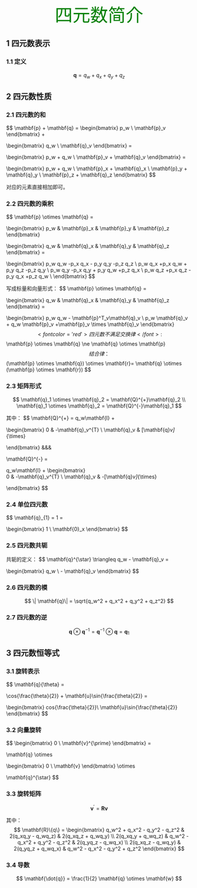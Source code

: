 <center><font color='green' size='8'>   四元数简介  </font></center>

## 1 四元数表示

### 1.1 定义

$$
\mathbf{q} = q_w + q_x + q_y + q_z
$$

## 2 四元数性质

### 2.1 四元数的和

$$
\mathbf{p} + \mathbf{q} = 
\begin{bmatrix}
p_w \\
\mathbf{p}_v
\end{bmatrix} + 

\begin{bmatrix}
q_w \\
\mathbf{q}_v
\end{bmatrix} = 

\begin{bmatrix}
p_w + q_w \\
\mathbf{p}_v + \mathbf{q}_v
\end{bmatrix} = 

\begin{bmatrix}
p_w + q_w  \\
\mathbf{p}_x + \mathbf{q}_x \\
\mathbf{p}_y + \mathbf{q}_y \\
\mathbf{p}_z + \mathbf{q}_z
\end{bmatrix}
$$

对应的元素直接相加即可。

### 2.2 四元数的乘积

$$
\mathbf{p} \otimes \mathbf{q} =

\begin{bmatrix}
	p_w & \mathbf{p}_x & \mathbf{p}_y & \mathbf{p}_z
\end{bmatrix} 

\begin{bmatrix}
	q_w & \mathbf{q}_x & \mathbf{q}_y & \mathbf{q}_z
\end{bmatrix} = 

\begin{bmatrix}
	p_w q_w  -p_x q_x - p_y q_y  -p_z q_z \\
	p_w q_x  +p_x q_w + p_y q_z  -p_z q_y \\
	p_w q_y  -p_x q_y + p_y q_w  +p_z q_x \\
	p_w q_z  +p_x q_z - p_y q_x  +p_z q_w \\
\end{bmatrix}
$$

写成标量和向量形式：
$$
\mathbf{p} \otimes \mathbf{q} =

\begin{bmatrix}
	q_w & \mathbf{q}_x & \mathbf{q}_y & \mathbf{q}_z
\end{bmatrix} = 

\begin{bmatrix}
	p_w q_w  - \mathbf{p}^T_v\mathbf{q}_v \\
	p_w \mathbf{q}_v  + q_w \mathbf{p}_v +\mathbf{p}_v \times \mathbf{q}_v
\end{bmatrix}
$$
<font color='red'> 四元数不满足交换律 </font>:
$$
\mathbf{p} \otimes \mathbf{q} \ne \mathbf{q} \otimes \mathbf{p}
$$
结合律：
$$
(\mathbf{p} \otimes \mathbf{q}) \otimes \mathbf{r}=  \mathbf{q} \otimes (\mathbf{p} \otimes \mathbf{r})
$$

### 2.3 矩阵形式

$$
\mathbf{q}_1 \otimes \mathbf{q}_2 = \mathbf{Q}^{+}\mathbf{q}_2 \\
\mathbf{q}_1 \otimes \mathbf{q}_2 = \mathbf{Q}^{-}\mathbf{q}_1
$$

其中：
$$
\mathbf{Q}^{+} =
q_w\mathbf{I} + 

\begin{bmatrix}  0 & -\mathbf{q}_v^{T} \\ 
\mathbf{q}_v & [\mathbf{q}_v]_{\times}

\end{bmatrix}  &&&

\mathbf{Q}^{-} =

q_w\mathbf{I} + 
\begin{bmatrix}  
	0 		      & -\mathbf{q}_v^{T} \\ 
	\mathbf{q}_v  & -[\mathbf{q}_v]_{\times}

\end{bmatrix}
$$


### 2.4 单位四元数

$$
\mathbf{q}_{1} = 1 =

\begin{bmatrix}
	1 \\
    \mathbf{0}_x 
\end{bmatrix}
$$

### 2.5 四元数共轭

共轭的定义：
$$
\mathbf{q}^{\star} \triangleq  q_w - \mathbf{q}_v =

\begin{bmatrix}
	q_w \\
    - \mathbf{q}_v
\end{bmatrix}
$$

### 2.6 四元数的模

$$
\| \mathbf{q}\| = \sqrt{q_w^2 + q_x^2 + q_y^2 + q_z^2}
$$

### 2.7 四元数的逆

$$
\mathbf{q} \otimes \mathbf{q}^{-1} = \mathbf{q}^{-1}  \otimes \mathbf{q} = \mathbf{q}_{1}
$$



## 3 四元数恒等式

### 3.1 旋转表示

$$
\mathbf{q}\{\theta\} = 

\cos{\frac{\theta}{2}} + \mathbf{u}\sin{\frac{\theta}{2}} = 

\begin{bmatrix}
	cos{\frac{\theta}{2}}\\
    \mathbf{u}\sin{\frac{\theta}{2}}
\end{bmatrix}
$$

### 3.2 向量旋转

$$
\begin{bmatrix}
	0 \\
    \mathbf{v}^{\prime}
\end{bmatrix} =

\mathbf{q} \otimes

\begin{bmatrix}
	0 \\
    \mathbf{v}
\end{bmatrix} \otimes

\mathbf{q}^{\star}
$$

### 3.3 旋转矩阵

$$
\mathbf{v}^{\prime} = \mathbf{R}\mathbf{v}
$$

其中：
$$
\mathbf{R}\{q\} = 
\begin{bmatrix}
	q_w^2 + q_x^2 - q_y^2 - q_z^2 & 2(q_xq_y - q_wq_z) & 2(q_xq_z + q_wq_y) \\
    2(q_xq_y + q_wq_z)            & q_w^2 - q_x^2 + q_y^2 - q_z^2 & 2(q_yq_z - q_wq_x) \\
    2(q_xq_z - q_wq_y)            & 2(q_yq_z + q_wq_x) & q_w^2 - q_x^2 - q_y^2 + q_z^2 
\end{bmatrix}
$$

### 3.4 导数

$$
\mathbf{\dot{q}} = \frac{1}{2} \mathbf{q} \otimes \mathbf{w}
$$

